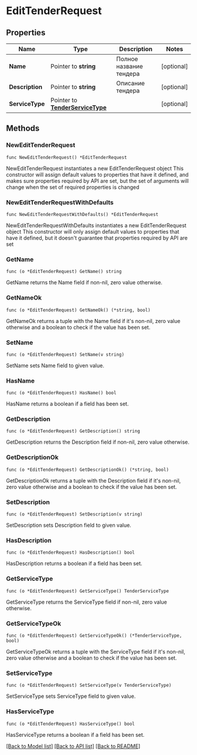 # EditTenderRequest

## Properties

Name | Type | Description | Notes
------------ | ------------- | ------------- | -------------
**Name** | Pointer to **string** | Полное название тендера | [optional] 
**Description** | Pointer to **string** | Описание тендера | [optional] 
**ServiceType** | Pointer to [**TenderServiceType**](TenderServiceType.md) |  | [optional] 

## Methods

### NewEditTenderRequest

`func NewEditTenderRequest() *EditTenderRequest`

NewEditTenderRequest instantiates a new EditTenderRequest object
This constructor will assign default values to properties that have it defined,
and makes sure properties required by API are set, but the set of arguments
will change when the set of required properties is changed

### NewEditTenderRequestWithDefaults

`func NewEditTenderRequestWithDefaults() *EditTenderRequest`

NewEditTenderRequestWithDefaults instantiates a new EditTenderRequest object
This constructor will only assign default values to properties that have it defined,
but it doesn't guarantee that properties required by API are set

### GetName

`func (o *EditTenderRequest) GetName() string`

GetName returns the Name field if non-nil, zero value otherwise.

### GetNameOk

`func (o *EditTenderRequest) GetNameOk() (*string, bool)`

GetNameOk returns a tuple with the Name field if it's non-nil, zero value otherwise
and a boolean to check if the value has been set.

### SetName

`func (o *EditTenderRequest) SetName(v string)`

SetName sets Name field to given value.

### HasName

`func (o *EditTenderRequest) HasName() bool`

HasName returns a boolean if a field has been set.

### GetDescription

`func (o *EditTenderRequest) GetDescription() string`

GetDescription returns the Description field if non-nil, zero value otherwise.

### GetDescriptionOk

`func (o *EditTenderRequest) GetDescriptionOk() (*string, bool)`

GetDescriptionOk returns a tuple with the Description field if it's non-nil, zero value otherwise
and a boolean to check if the value has been set.

### SetDescription

`func (o *EditTenderRequest) SetDescription(v string)`

SetDescription sets Description field to given value.

### HasDescription

`func (o *EditTenderRequest) HasDescription() bool`

HasDescription returns a boolean if a field has been set.

### GetServiceType

`func (o *EditTenderRequest) GetServiceType() TenderServiceType`

GetServiceType returns the ServiceType field if non-nil, zero value otherwise.

### GetServiceTypeOk

`func (o *EditTenderRequest) GetServiceTypeOk() (*TenderServiceType, bool)`

GetServiceTypeOk returns a tuple with the ServiceType field if it's non-nil, zero value otherwise
and a boolean to check if the value has been set.

### SetServiceType

`func (o *EditTenderRequest) SetServiceType(v TenderServiceType)`

SetServiceType sets ServiceType field to given value.

### HasServiceType

`func (o *EditTenderRequest) HasServiceType() bool`

HasServiceType returns a boolean if a field has been set.


[[Back to Model list]](../README.md#documentation-for-models) [[Back to API list]](../README.md#documentation-for-api-endpoints) [[Back to README]](../README.md)


